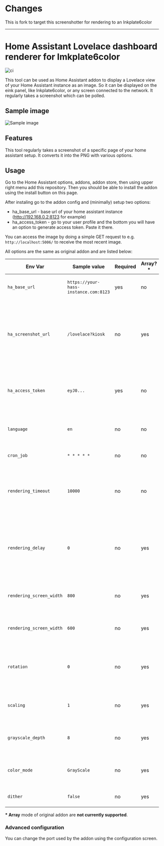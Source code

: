 # Changes

This is fork to target this screenshotter for rendering to an Inkplate6color

---

# Home Assistant Lovelace dashboard renderer for Imkplate6color

![ci](https://github.com/brodykenrick/hass-lovelace-kindle-screensaver/actions/workflows/publish.yml/badge.svg)

This tool can be used as Home Assistant addon to display a Lovelace view of your Home Assistant instance as an image. So it can be displayed on the eink panel, like Inkplate6color, or any screen connected to the network. It regularly takes a screenshot which can be polled.

## Sample image

![Sample image](https://raw.githubusercontent.com/mbrodykenrickkocus/hass-lovelace-kindle-screensaver/main/assets/sample.png)

## Features

This tool regularly takes a screenshot of a specific page of your home assistant setup. It converts it into the PNG with various options.

## Usage

Go to the Home Assistant options, addons, addon store, then using upper right menu add this repository. Then you should be able to install the addon using the install button on this page.

After instaling go to the addon config and (minimally) setup two options:
- ha_base_url - base url of your home assistant instance (http://192.168.0.2:8123 for example)
- ha_access_token - go to your user profile and the bottom you will have an option to generate access token. Paste it there.

You can access the image by doing a simple GET request to e.g. `http://localhost:5006/` to receive the most recent image.

All options are the same as original addon and are listed below:

| Env Var                   | Sample value                          | Required | Array?\* | Description                                                                                                                                             |
| ------------------------- | ------------------------------------- | -------- | -------- | ------------------------------------------------------------------------------------------------------------------------------------------------------- |
| `ha_base_url`             | `https://your-hass-instance.com:8123` | yes      | no       | Base URL of your home assistant instance                                                                                                                |
| `ha_screenshot_url`       | `/lovelace?kiosk`                     | no      | yes      | Relative URL to take screenshot of (btw, the `?kiosk` parameter hides the nav bar using the [kiosk mode](https://github.com/maykar/kiosk-mode) project) |
| `ha_access_token`         | `eyJ0...`                             | yes      | no       | Long-lived access token from Home Assistant, see [official docs](https://developers.home-assistant.io/docs/auth_api/#long-lived-access-token)           |                                    |
| `language`                | `en`                                  | no       | no       | Language to set in browser and home assistant                                                                                                           |
| `cron_job`                | `* * * * *`                           | no       | no       | How often to take screenshot                                                                                                                            |
| `rendering_timeout`       | `10000`                               | no       | no       | Timeout of render process, helpful if your HASS instance might be down                                                                                  |
| `rendering_delay`         | `0`                                   | no       | yes      | how long to wait between navigating to the page and taking the screenshot, in milliseconds                                                              |
| `rendering_screen_width` | `800`                                 | no       | yes      | Height of your inkplate screen resolution                                                                                                                 |
| `rendering_screen_width`  | `600`                                 | no       | yes      | Width of your inkplate screen resolution                                                                                                                  |
| `rotation`                | `0`                                   | no       | yes      | Rotation of image in degrees, e.g. use 90 or 270 to render in landscape                                                                                 |
| `scaling`                 | `1`                                   | no       | yes      | Scaling factor, e.g. `1.5` to zoom in or `0.75` to zoom out                                                                                             |
| `grayscale_depth`         | `8`                                   | no       | yes      | Ggrayscale bit depth your inkplate supports                                                                                                               |
| `color_mode`              | `GrayScale`                           | no       | yes      | ColorMode to use, ex: `GrayScale`, or `TrueColor`.                                                                                                      |
| `dither`                  | `false`                               | no       | yes      | Apply a dither to the images.                                                                                                                           |

**\* Array** mode of original addon are **not currently supported**.

### Advanced configuration

You can change the port used by the addon using the configuration screen.